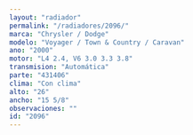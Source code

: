 ```yaml
---
layout: "radiador"
permalink: "/radiadores/2096/"
marca: "Chrysler / Dodge"
modelo: "Voyager / Town & Country / Caravan"
ano: "2000"
motor: "L4 2.4, V6 3.0 3.3 3.8"
transmision: "Automática"
parte: "431406"
clima: "Con clima"
alto: "26"
ancho: "15 5/8"
observaciones: ""
id: "2096"
---
```


